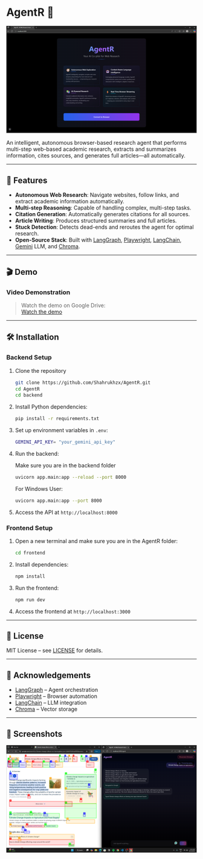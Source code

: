 # AgentR 🤖

![Project Banner](assets/agentR_1.png)

An intelligent, autonomous browser-based research agent that performs multi-step web-based academic research, extracts and summarizes information, cites sources, and generates full articles—all automatically.

---

## 🚀 Features

- **Autonomous Web Research**: Navigate websites, follow links, and extract academic information automatically.  
- **Multi-step Reasoning**: Capable of handling complex, multi-step tasks.  
- **Citation Generation**: Automatically generates citations for all sources.  
- **Article Writing**: Produces structured summaries and full articles.  
- **Stuck Detection**: Detects dead-ends and reroutes the agent for optimal research.  
- **Open-Source Stack**: Built with [LangGraph](https://www.langgraph.com/), [Playwright](https://playwright.dev/), [LangChain](https://www.langchain.com/), [Gemini](https://www.gemini.com/) LLM, and [Chroma](https://www.trychroma.com/).

---

## 🎬 Demo

### Video Demonstration


> Watch the demo on Google Drive:  
[Watch the demo](https://drive.google.com/file/d/11MTu6_QBP1g-uQhq_vja-QpWKVQOTNs_/view?usp=drive_link)

---

## 🛠️ Installation

### Backend Setup

1. Clone the repository
   ```bash
   git clone https://github.com/Shahrukhzx/AgentR.git
   cd AgentR
   cd backend
   ```

2. Install Python dependencies:

   ```bash
   pip install -r requirements.txt
   ```


3. Set up environment variables in `.env`:
   ```bash
   GEMINI_API_KEY= "your_gemini_api_key"
   ```

4. Run the backend:

   Make sure you are in the backend folder

    ```bash
    uvicorn app.main:app --reload --port 8000 
    ```

   For Windows User:

    ```bash
    uvicorn app.main:app --port 8000
    ```

8. Access the API at `http://localhost:8000`

### Frontend Setup

1. Open a new terminal and make sure you are in the AgentR folder:
   ```bash
   cd frontend
   ```

2. Install dependencies:
   ```bash
   npm install
   ```

3. Run the frontend:
   ```bash
   npm run dev
   ```

4. Access the frontend at `http://localhost:3000`

---

## 📜 License

MIT License – see [LICENSE](LICENSE) for details.

---

## 🙏 Acknowledgements

- [LangGraph](https://www.langgraph.com/) – Agent orchestration  
- [Playwright](https://playwright.dev/) – Browser automation  
- [LangChain](https://www.langchain.com/) – LLM integration  
- [Chroma](https://www.trychroma.com/) – Vector storage  

---

## 📸 Screenshots

![Agent Researching](assets/researching.png)